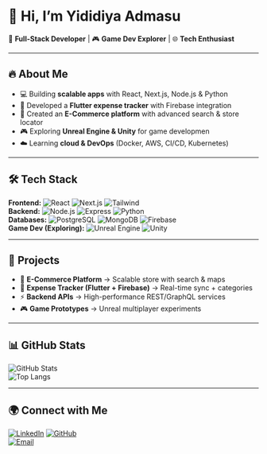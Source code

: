 # 👋 Hi, I’m Yididiya Admasu 

🚀 **Full-Stack Developer** | 🎮 **Game Dev Explorer** | 🌐 **Tech Enthusiast**  

---

## 🔥 About Me  
- 💻 Building **scalable apps** with React, Next.js, Node.js & Python  
- 📱 Developed a **Flutter expense tracker** with Firebase integration  
- 🛒 Created an **E-Commerce platform** with advanced search & store locator  
- 🎮 Exploring **Unreal Engine & Unity** for game developmen  
- ☁️ Learning **cloud & DevOps** (Docker, AWS, CI/CD, Kubernetes)  

---

## 🛠️ Tech Stack  
**Frontend:** ![React](https://img.shields.io/badge/-React-61DAFB?logo=react&logoColor=black) ![Next.js](https://img.shields.io/badge/-Next.js-000000?logo=next.js&logoColor=white) ![Tailwind](https://img.shields.io/badge/-TailwindCSS-38B2AC?logo=tailwind-css&logoColor=white)  
**Backend:** ![Node.js](https://img.shields.io/badge/-Node.js-339933?logo=node.js&logoColor=white) ![Express](https://img.shields.io/badge/-Express-000000?logo=express&logoColor=white) ![Python](https://img.shields.io/badge/-Python-3776AB?logo=python&logoColor=white)  
**Databases:** ![PostgreSQL](https://img.shields.io/badge/-PostgreSQL-336791?logo=postgresql&logoColor=white) ![MongoDB](https://img.shields.io/badge/-MongoDB-47A248?logo=mongodb&logoColor=white) ![Firebase](https://img.shields.io/badge/-Firebase-FFCA28?logo=firebase&logoColor=black)  
**Game Dev (Exploring):** ![Unreal Engine](https://img.shields.io/badge/-Unreal%20Engine-313131?logo=unreal-engine&logoColor=white) ![Unity](https://img.shields.io/badge/-Unity-000000?logo=unity&logoColor=white)  

---

## 📌 Projects  
- 🛒 **E-Commerce Platform** → Scalable store with search & maps  
- 📱 **Expense Tracker (Flutter + Firebase)** → Real-time sync + categories  
- ⚡ **Backend APIs** → High-performance REST/GraphQL services  
- 🎮 **Game Prototypes** → Unreal multiplayer experiments  

---

## 📊 GitHub Stats  
![GitHub Stats](https://github-readme-stats.vercel.app/api?username=YDAdmasu&show_icons=true&theme=tokyonight)  
![Top Langs](https://github-readme-stats.vercel.app/api/top-langs/?username=YDAdmasu&layout=compact&theme=tokyonight)  

---

## 🌍 Connect with Me  
[![LinkedIn](https://img.shields.io/badge/-LinkedIn-blue?logo=linkedin&logoColor=white)]([https://www.linkedin.com/](https://www.linkedin.com/in/yididiya-admasu/))  
[![GitHub](https://img.shields.io/badge/-GitHub-black?logo=github&logoColor=white)](https://github.com/YDAdmasu)  
[![Email](https://img.shields.io/badge/-Email-red?logo=gmail&logoColor=white)](mailto:yididiyaadmasu@email.com)  
